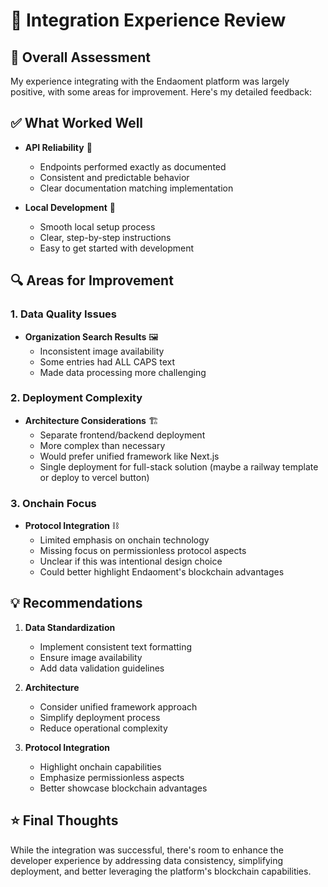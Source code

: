 # 🔄 Integration Experience Review

## 🎯 Overall Assessment
My experience integrating with the Endaoment platform was largely positive, with some areas for improvement. Here's my detailed feedback:

## ✅ What Worked Well
- **API Reliability** 🎯
  - Endpoints performed exactly as documented
  - Consistent and predictable behavior
  - Clear documentation matching implementation

- **Local Development** 🚀
  - Smooth local setup process
  - Clear, step-by-step instructions
  - Easy to get started with development

## 🔍 Areas for Improvement

### 1. Data Quality Issues
- **Organization Search Results** 🖼️
  - Inconsistent image availability
  - Some entries had ALL CAPS text
  - Made data processing more challenging

### 2. Deployment Complexity
- **Architecture Considerations** 🏗️
  - Separate frontend/backend deployment
  - More complex than necessary
  - Would prefer unified framework like Next.js
  - Single deployment for full-stack solution (maybe a railway template or deploy to vercel button)

### 3. Onchain Focus
- **Protocol Integration** ⛓️
  - Limited emphasis on onchain technology
  - Missing focus on permissionless protocol aspects
  - Unclear if this was intentional design choice
  - Could better highlight Endaoment's blockchain advantages

## 💡 Recommendations
1. **Data Standardization**
   - Implement consistent text formatting
   - Ensure image availability
   - Add data validation guidelines

2. **Architecture**
   - Consider unified framework approach
   - Simplify deployment process
   - Reduce operational complexity

3. **Protocol Integration**
   - Highlight onchain capabilities
   - Emphasize permissionless aspects
   - Better showcase blockchain advantages

## ⭐ Final Thoughts
While the integration was successful, there's room to enhance the developer experience by addressing data consistency, simplifying deployment, and better leveraging the platform's blockchain capabilities.
